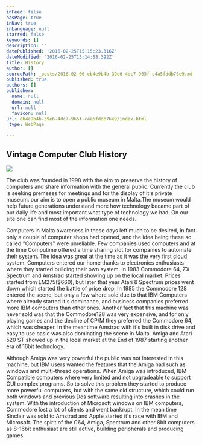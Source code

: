 ```yaml
---
inFeed: false
hasPage: true
inNav: true
inLanguage: null
starred: false
keywords: []
description: ''
datePublished: '2016-02-25T15:15:23.316Z'
dateModified: '2016-02-25T15:14:58.392Z'
title: History
author: []
sourcePath: _posts/2016-02-06-eb4e9b4b-39e6-4dc7-965f-c4a5fddb76e9.md
published: true
authors: []
publisher:
  name: null
  domain: null
  url: null
  favicon: null
url: eb4e9b4b-39e6-4dc7-965f-c4a5fddb76e9/index.html
_type: WebPage

---
```

## Vintage Computer Club History
![](https://the-grid-user-content.s3-us-west-2.amazonaws.com/16a4ebe9-f260-462f-ac72-a7a75f020baf.jpg)

The club was founded in 1998 with the aim to preserve the history of computers and share information with the general public. Currently the club is seeking premeses for meetings and for the display of it's private museum. our aim is to open a public museum in Malta.The museum would help future generations understand more how technology became part of our daily life and most important what type of technology we had. On our site one can find most of the information one needs. 

Computers in Malta awareness in these days left much to be desired, in fact only a couple of computer shops had opened, and the idea being these so called "Computers" were unreliable. Few companies used computers and at the time Computime offered a time sharing slot for companies to automate their system. The idea was great at the time as it was the very first cloud system. Computers entered our home thanks to electronics enthusiasts where they started building their own system. In 1983 Commodore 64, ZX Spectrum and Amstrad started showing up on the local market. Prices started from LM275($660), but later that year Atari & Spectrum prices went down which started the battle of price drop. In 1985 the Commodore 128 entered the scene, but only a few where sold due to that IBM Computers where already started it's dominance, and business companies preferred more IBM computers than other ones. Another fact that this machine was never sold was that the Commodore128 was very expensive, and for only playing games and the decline of CP/M they preferred the Commodore 64, which was cheaper. In the meantime Amstrad with it's built in disk drive and easy to use basic was also dominating the scene in Malta. Amiga and Atari 520 ST showed up in the local market at the End of 1987 starting another era of 16bit technology.

Although Amiga was very powerful the public was not interested in this machine, but IBM users wanted the features that the Amiga had such as windows and multi-thread operations. When Amiga was introduced, IBM Compatible computers where very limited and not upgradeable to support GUI complex programs. So to solve this problem they started to produce more powerful computers, but with the same old structure, which could run both windows and previous Dos software resulting into crashes in the system. With the introduction of Microsoft windows on IBM computers, Commodore lost a lot of clients and went bankrupt. In the mean time Sinclair was sold to Amstrad and Apple started it's race with IBM and Microsoft. The spirit of the C64, Amiga, Spectrum and other 8bit computers as 8-16bit enthusiast are still active, building peripherals and producing games.